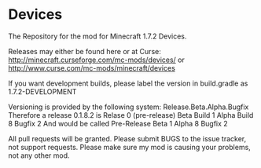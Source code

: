 Devices
=======

The Repository for the mod for Minecraft 1.7.2 Devices.

Releases may either be found here or at Curse: http://minecraft.curseforge.com/mc-mods/devices/ or http://www.curse.com/mc-mods/minecraft/devices

If you want development builds, please label the version in build.gradle as 1.7.2-DEVELOPMENT

Versioning is provided by the following system:
Release.Beta.Alpha.Bugfix
Therefore a release 0.1.8.2 is Relase 0 (pre-release) Beta Build 1 Alpha Build 8 Bugfix 2
And would be called Pre-Release Beta 1 Alpha 8 Bugfix 2

All pull requests will be granted.
Please submit BUGS to the issue tracker, not support requests.
Please make sure my mod is causing your problems, not any other mod.
